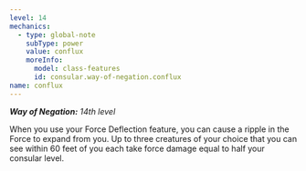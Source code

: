```yaml
---
level: 14
mechanics:
  - type: global-note
    subType: power
    value: conflux
    moreInfo:
      model: class-features
      id: consular.way-of-negation.conflux
name: conflux
---
```

_**Way of Negation:** 14th level_
When you use your Force Deflection feature, you can cause a ripple in the Force to expand from you. Up to three creatures of your choice that you can see within 60 feet of you each take force damage equal to half your consular level.